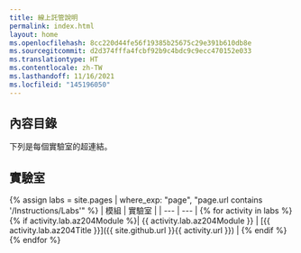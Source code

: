 ```yaml
---
title: 線上託管說明
permalink: index.html
layout: home
ms.openlocfilehash: 8cc220d44fe56f19385b25675c29e391b610db8e
ms.sourcegitcommit: d2d374fffa4fcbf92b9c4bdc9c9ecc470152e033
ms.translationtype: HT
ms.contentlocale: zh-TW
ms.lasthandoff: 11/16/2021
ms.locfileid: "145196050"
---
```

## <a name="content-directory"></a>內容目錄

下列是每個實驗室的超連結。

## <a name="labs"></a>實驗室

{% assign labs = site.pages | where_exp: "page", "page.url contains '/Instructions/Labs'" %}
| 模組 | 實驗室 |
| --- | --- |
{% for activity in labs  %}{% if activity.lab.az204Module %}| {{ activity.lab.az204Module }} | [{{ activity.lab.az204Title }}]({{ site.github.url }}{{ activity.url }}) |
{% endif %}{% endfor %}

